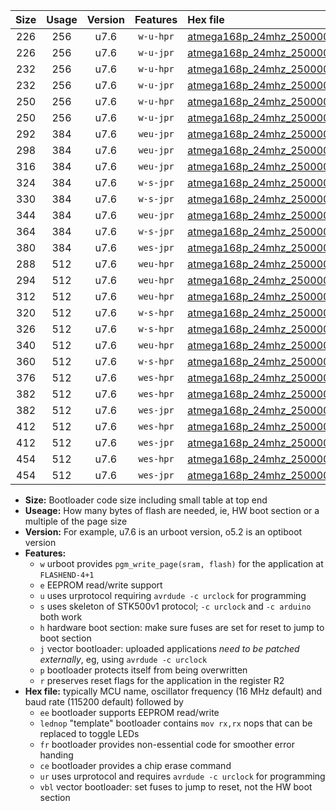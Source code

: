 |Size|Usage|Version|Features|Hex file|
|:-:|:-:|:-:|:-:|:--|
|226|256|u7.6|`w-u-hpr`|[atmega168p_24mhz_250000bps_ur.hex](https://raw.githubusercontent.com/stefanrueger/urboot/main//atmega168p_24mhz_250000bps_ur.hex)|
|226|256|u7.6|`w-u-jpr`|[atmega168p_24mhz_250000bps_ur_vbl.hex](https://raw.githubusercontent.com/stefanrueger/urboot/main//atmega168p_24mhz_250000bps_ur_vbl.hex)|
|232|256|u7.6|`w-u-hpr`|[atmega168p_24mhz_250000bps_lednop_ur.hex](https://raw.githubusercontent.com/stefanrueger/urboot/main//atmega168p_24mhz_250000bps_lednop_ur.hex)|
|232|256|u7.6|`w-u-jpr`|[atmega168p_24mhz_250000bps_lednop_ur_vbl.hex](https://raw.githubusercontent.com/stefanrueger/urboot/main//atmega168p_24mhz_250000bps_lednop_ur_vbl.hex)|
|250|256|u7.6|`w-u-hpr`|[atmega168p_24mhz_250000bps_lednop_fr_ur.hex](https://raw.githubusercontent.com/stefanrueger/urboot/main//atmega168p_24mhz_250000bps_lednop_fr_ur.hex)|
|250|256|u7.6|`w-u-jpr`|[atmega168p_24mhz_250000bps_lednop_fr_ur_vbl.hex](https://raw.githubusercontent.com/stefanrueger/urboot/main//atmega168p_24mhz_250000bps_lednop_fr_ur_vbl.hex)|
|292|384|u7.6|`weu-jpr`|[atmega168p_24mhz_250000bps_ee_ur_vbl.hex](https://raw.githubusercontent.com/stefanrueger/urboot/main//atmega168p_24mhz_250000bps_ee_ur_vbl.hex)|
|298|384|u7.6|`weu-jpr`|[atmega168p_24mhz_250000bps_ee_lednop_ur_vbl.hex](https://raw.githubusercontent.com/stefanrueger/urboot/main//atmega168p_24mhz_250000bps_ee_lednop_ur_vbl.hex)|
|316|384|u7.6|`weu-jpr`|[atmega168p_24mhz_250000bps_ee_lednop_fr_ur_vbl.hex](https://raw.githubusercontent.com/stefanrueger/urboot/main//atmega168p_24mhz_250000bps_ee_lednop_fr_ur_vbl.hex)|
|324|384|u7.6|`w-s-jpr`|[atmega168p_24mhz_250000bps_vbl.hex](https://raw.githubusercontent.com/stefanrueger/urboot/main//atmega168p_24mhz_250000bps_vbl.hex)|
|330|384|u7.6|`w-s-jpr`|[atmega168p_24mhz_250000bps_lednop_vbl.hex](https://raw.githubusercontent.com/stefanrueger/urboot/main//atmega168p_24mhz_250000bps_lednop_vbl.hex)|
|344|384|u7.6|`weu-jpr`|[atmega168p_24mhz_250000bps_ee_lednop_fr_ce_ur_vbl.hex](https://raw.githubusercontent.com/stefanrueger/urboot/main//atmega168p_24mhz_250000bps_ee_lednop_fr_ce_ur_vbl.hex)|
|364|384|u7.6|`w-s-jpr`|[atmega168p_24mhz_250000bps_lednop_fr_vbl.hex](https://raw.githubusercontent.com/stefanrueger/urboot/main//atmega168p_24mhz_250000bps_lednop_fr_vbl.hex)|
|380|384|u7.6|`wes-jpr`|[atmega168p_24mhz_250000bps_ee_vbl.hex](https://raw.githubusercontent.com/stefanrueger/urboot/main//atmega168p_24mhz_250000bps_ee_vbl.hex)|
|288|512|u7.6|`weu-hpr`|[atmega168p_24mhz_250000bps_ee_ur.hex](https://raw.githubusercontent.com/stefanrueger/urboot/main//atmega168p_24mhz_250000bps_ee_ur.hex)|
|294|512|u7.6|`weu-hpr`|[atmega168p_24mhz_250000bps_ee_lednop_ur.hex](https://raw.githubusercontent.com/stefanrueger/urboot/main//atmega168p_24mhz_250000bps_ee_lednop_ur.hex)|
|312|512|u7.6|`weu-hpr`|[atmega168p_24mhz_250000bps_ee_lednop_fr_ur.hex](https://raw.githubusercontent.com/stefanrueger/urboot/main//atmega168p_24mhz_250000bps_ee_lednop_fr_ur.hex)|
|320|512|u7.6|`w-s-hpr`|[atmega168p_24mhz_250000bps.hex](https://raw.githubusercontent.com/stefanrueger/urboot/main//atmega168p_24mhz_250000bps.hex)|
|326|512|u7.6|`w-s-hpr`|[atmega168p_24mhz_250000bps_lednop.hex](https://raw.githubusercontent.com/stefanrueger/urboot/main//atmega168p_24mhz_250000bps_lednop.hex)|
|340|512|u7.6|`weu-hpr`|[atmega168p_24mhz_250000bps_ee_lednop_fr_ce_ur.hex](https://raw.githubusercontent.com/stefanrueger/urboot/main//atmega168p_24mhz_250000bps_ee_lednop_fr_ce_ur.hex)|
|360|512|u7.6|`w-s-hpr`|[atmega168p_24mhz_250000bps_lednop_fr.hex](https://raw.githubusercontent.com/stefanrueger/urboot/main//atmega168p_24mhz_250000bps_lednop_fr.hex)|
|376|512|u7.6|`wes-hpr`|[atmega168p_24mhz_250000bps_ee.hex](https://raw.githubusercontent.com/stefanrueger/urboot/main//atmega168p_24mhz_250000bps_ee.hex)|
|382|512|u7.6|`wes-hpr`|[atmega168p_24mhz_250000bps_ee_lednop.hex](https://raw.githubusercontent.com/stefanrueger/urboot/main//atmega168p_24mhz_250000bps_ee_lednop.hex)|
|382|512|u7.6|`wes-jpr`|[atmega168p_24mhz_250000bps_ee_lednop_vbl.hex](https://raw.githubusercontent.com/stefanrueger/urboot/main//atmega168p_24mhz_250000bps_ee_lednop_vbl.hex)|
|412|512|u7.6|`wes-hpr`|[atmega168p_24mhz_250000bps_ee_lednop_fr.hex](https://raw.githubusercontent.com/stefanrueger/urboot/main//atmega168p_24mhz_250000bps_ee_lednop_fr.hex)|
|412|512|u7.6|`wes-jpr`|[atmega168p_24mhz_250000bps_ee_lednop_fr_vbl.hex](https://raw.githubusercontent.com/stefanrueger/urboot/main//atmega168p_24mhz_250000bps_ee_lednop_fr_vbl.hex)|
|454|512|u7.6|`wes-hpr`|[atmega168p_24mhz_250000bps_ee_lednop_fr_ce.hex](https://raw.githubusercontent.com/stefanrueger/urboot/main//atmega168p_24mhz_250000bps_ee_lednop_fr_ce.hex)|
|454|512|u7.6|`wes-jpr`|[atmega168p_24mhz_250000bps_ee_lednop_fr_ce_vbl.hex](https://raw.githubusercontent.com/stefanrueger/urboot/main//atmega168p_24mhz_250000bps_ee_lednop_fr_ce_vbl.hex)|

- **Size:** Bootloader code size including small table at top end
- **Useage:** How many bytes of flash are needed, ie, HW boot section or a multiple of the page size
- **Version:** For example, u7.6 is an urboot version, o5.2 is an optiboot version
- **Features:**
  + `w` urboot provides `pgm_write_page(sram, flash)` for the application at `FLASHEND-4+1`
  + `e` EEPROM read/write support
  + `u` uses urprotocol requiring `avrdude -c urclock` for programming
  + `s` uses skeleton of STK500v1 protocol; `-c urclock` and `-c arduino` both work
  + `h` hardware boot section: make sure fuses are set for reset to jump to boot section
  + `j` vector bootloader: uploaded applications *need to be patched externally*, eg, using `avrdude -c urclock`
  + `p` bootloader protects itself from being overwritten
  + `r` preserves reset flags for the application in the register R2
- **Hex file:** typically MCU name, oscillator frequency (16 MHz default) and baud rate (115200 default) followed by
  + `ee` bootloader supports EEPROM read/write
  + `lednop` "template" bootloader contains `mov rx,rx` nops that can be replaced to toggle LEDs
  + `fr` bootloader provides non-essential code for smoother error handing
  + `ce` bootloader provides a chip erase command
  + `ur` uses urprotocol and requires `avrdude -c urclock` for programming
  + `vbl` vector bootloader: set fuses to jump to reset, not the HW boot section

